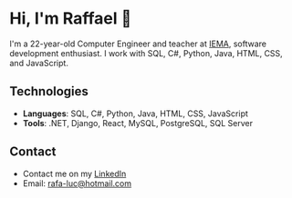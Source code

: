 # Hi, I'm Raffael 👋

I'm a 22-year-old Computer Engineer and teacher at [IEMA](https://iema.ma.gov.br/), software development enthusiast. I work with SQL, C#, Python, Java, HTML, CSS, and JavaScript.

## Technologies

- **Languages**: SQL, C#, Python, Java, HTML, CSS, JavaScript
- **Tools**: .NET, Django, React, MySQL, PostgreSQL, SQL Server

## Contact
- Contact me on my [LinkedIn](https://www.linkedin.com/in/marcos-raffael/)
- Email: rafa-luc@hotmail.com
